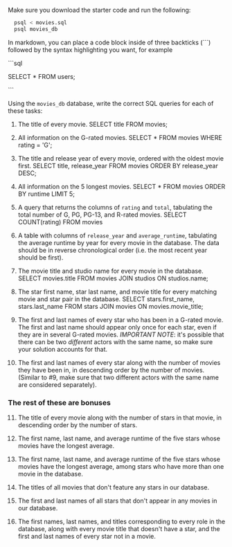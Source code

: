 Make sure you download the starter code and run the following:

```sh
  psql < movies.sql
  psql movies_db
```

In markdown, you can place a code block inside of three backticks (```) followed by the syntax highlighting you want, for example

\```sql

SELECT \* FROM users;

\```

Using the `movies_db` database, write the correct SQL queries for each of these tasks:

1.  The title of every movie.
SELECT title FROM movies;
2.  All information on the G-rated movies.
SELECT * FROM movies WHERE rating = 'G';
3.  The title and release year of every movie, ordered with the
    oldest movie first.
 SELECT title, release_year FROM movies ORDER BY release_year DESC;   
4.  All information on the 5 longest movies.
SELECT * FROM movies ORDER BY runtime LIMIT 5;
5.  A query that returns the columns of `rating` and `total`, tabulating the
    total number of G, PG, PG-13, and R-rated movies.
SELECT COUNT(rating) FROM movies
6.  A table with columns of `release_year` and `average_runtime`,
    tabulating the average runtime by year for every movie in the database. The data should be in reverse chronological order (i.e. the most recent year should be first).

7.  The movie title and studio name for every movie in the
    database.
SELECT movies.title FROM movies JOIN studios ON studios.name; 
8.  The star first name, star last name, and movie title for every
    matching movie and star pair in the database.
SELECT stars.first_name, stars.last_name FROM stars JOIN movies ON movies.movie_title;
9.  The first and last names of every star who has been in a G-rated movie. The first and last name should appear only once for each star, even if they are in several G-rated movies. *IMPORTANT NOTE*: it's possible that there can be two *different* actors with the same name, so make sure your solution accounts for that.

10. The first and last names of every star along with the number
    of movies they have been in, in descending order by the number of movies. (Similar to #9, make sure
    that two different actors with the same name are considered separately).

### The rest of these are bonuses

11. The title of every movie along with the number of stars in
    that movie, in descending order by the number of stars.

12. The first name, last name, and average runtime of the five
    stars whose movies have the longest average.

13. The first name, last name, and average runtime of the five
    stars whose movies have the longest average, among stars who have more than one movie in the database.

14. The titles of all movies that don't feature any stars in our
    database.

15. The first and last names of all stars that don't appear in any movies in our database.

16. The first names, last names, and titles corresponding to every
    role in the database, along with every movie title that doesn't have a star, and the first and last names of every star not in a movie.
